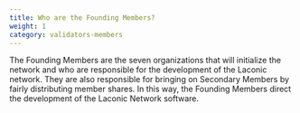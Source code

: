 ```yaml
---
title: Who are the Founding Members?
weight: 1
category: validators-members
---
```


The Founding Members are the seven organizations that will initialize the network and who are responsible for the development of the Laconic network. They are also responsible for bringing on Secondary Members by fairly distributing member shares. In this way, the Founding Members direct the development of the Laconic Network software.
